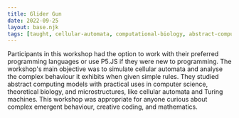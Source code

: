 ```yaml
---
title: Glider Gun
date: 2022-09-25
layout: base.njk
tags: [taught, cellular-automata, computational-biology, abstract-computing, creative-coding, mathematics, emergent-behaviour, computer-science, theoretical-biology, microstructures, turing-machines, complexity-theory, computational-models, computational-exploration, computational-thinking]
--- 
```


Participants in this workshop had the option to work with their preferred programming languages or use P5.JS if they were new to programming. The workshop's main objective was to simulate cellular automata and analyse the complex behaviour it exhibits when given simple rules. They studied abstract computing models with practical uses in computer science, theoretical biology, and microstructures, like cellular automata and Turing machines. This workshop was appropriate for anyone curious about complex emergent behaviour, creative coding, and mathematics.

